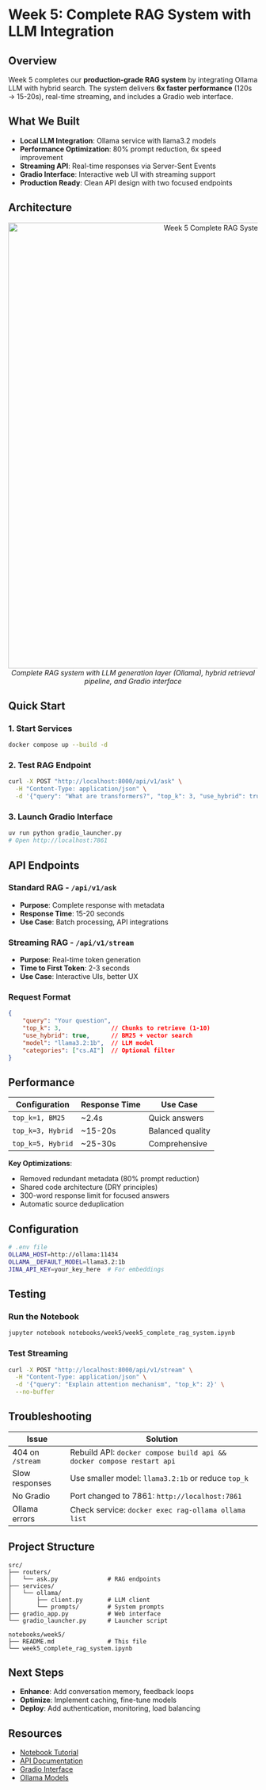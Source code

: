# Week 5: Complete RAG System with LLM Integration

## Overview

Week 5 completes our **production-grade RAG system** by integrating Ollama LLM with hybrid search. The system delivers **6x faster performance** (120s → 15-20s), real-time streaming, and includes a Gradio web interface.

## What We Built

- **Local LLM Integration**: Ollama service with llama3.2 models
- **Performance Optimization**: 80% prompt reduction, 6x speed improvement
- **Streaming API**: Real-time responses via Server-Sent Events
- **Gradio Interface**: Interactive web UI with streaming support
- **Production Ready**: Clean API design with two focused endpoints

## Architecture

<p align="center">
  <img src="../../static/week5_rag_architecture.png" alt="Week 5 Complete RAG System Architecture" width="900">
  <br>
  <em>Complete RAG system with LLM generation layer (Ollama), hybrid retrieval pipeline, and Gradio interface</em>
</p>

## Quick Start

### 1. Start Services
```bash
docker compose up --build -d
```

### 2. Test RAG Endpoint
```bash
curl -X POST "http://localhost:8000/api/v1/ask" \
  -H "Content-Type: application/json" \
  -d '{"query": "What are transformers?", "top_k": 3, "use_hybrid": true}'
```

### 3. Launch Gradio Interface
```bash
uv run python gradio_launcher.py
# Open http://localhost:7861
```

## API Endpoints

### Standard RAG - `/api/v1/ask`
- **Purpose**: Complete response with metadata
- **Response Time**: 15-20 seconds
- **Use Case**: Batch processing, API integrations

### Streaming RAG - `/api/v1/stream`
- **Purpose**: Real-time token generation
- **Time to First Token**: 2-3 seconds
- **Use Case**: Interactive UIs, better UX

### Request Format
```json
{
    "query": "Your question",
    "top_k": 3,              // Chunks to retrieve (1-10)
    "use_hybrid": true,      // BM25 + vector search
    "model": "llama3.2:1b",  // LLM model
    "categories": ["cs.AI"]  // Optional filter
}
```

## Performance

| Configuration | Response Time | Use Case |
|--------------|---------------|----------|
| `top_k=1, BM25` | ~2.4s | Quick answers |
| `top_k=3, Hybrid` | ~15-20s | Balanced quality |
| `top_k=5, Hybrid` | ~25-30s | Comprehensive |

**Key Optimizations**:
- Removed redundant metadata (80% prompt reduction)
- Shared code architecture (DRY principles)
- 300-word response limit for focused answers
- Automatic source deduplication

## Configuration

```bash
# .env file
OLLAMA_HOST=http://ollama:11434
OLLAMA__DEFAULT_MODEL=llama3.2:1b
JINA_API_KEY=your_key_here  # For embeddings
```

## Testing

### Run the Notebook
```bash
jupyter notebook notebooks/week5/week5_complete_rag_system.ipynb
```

### Test Streaming
```bash
curl -X POST "http://localhost:8000/api/v1/stream" \
  -H "Content-Type: application/json" \
  -d '{"query": "Explain attention mechanism", "top_k": 2}' \
  --no-buffer
```

## Troubleshooting

| Issue | Solution |
|-------|----------|
| 404 on `/stream` | Rebuild API: `docker compose build api && docker compose restart api` |
| Slow responses | Use smaller model: `llama3.2:1b` or reduce `top_k` |
| No Gradio | Port changed to 7861: `http://localhost:7861` |
| Ollama errors | Check service: `docker exec rag-ollama ollama list` |

## Project Structure

```
src/
├── routers/
│   └── ask.py              # RAG endpoints
├── services/
│   └── ollama/
│       ├── client.py       # LLM client
│       └── prompts/        # System prompts
├── gradio_app.py           # Web interface
└── gradio_launcher.py      # Launcher script

notebooks/week5/
├── README.md               # This file
└── week5_complete_rag_system.ipynb
```

## Next Steps

- **Enhance**: Add conversation memory, feedback loops
- **Optimize**: Implement caching, fine-tune models
- **Deploy**: Add authentication, monitoring, load balancing

## Resources

- [Notebook Tutorial](./week5_complete_rag_system.ipynb)
- [API Documentation](http://localhost:8000/docs)
- [Gradio Interface](http://localhost:7861)
- [Ollama Models](https://ollama.ai/library)
